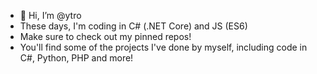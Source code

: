 - 👋 Hi, I’m @ytro
- These days, I'm coding in C# (.NET Core) and JS (ES6)
- Make sure to check out my pinned repos!
- You'll find some of the projects I've done by myself, including code in C#, Python, PHP and more! 

<!---
ytro/ytro is a ✨ special ✨ repository because its `README.md` (this file) appears on your GitHub profile.
You can click the Preview link to take a look at your changes.
--->
